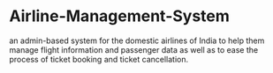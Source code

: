 # Airline-Management-System
an admin-based system for the domestic airlines of India to help them manage flight information and passenger data as well as to ease the process of ticket booking and ticket cancellation.
